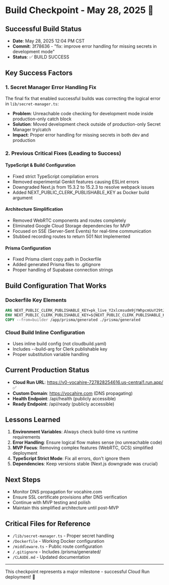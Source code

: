 # Build Checkpoint - May 28, 2025 🎉

## Successful Build Status
- **Date**: May 28, 2025 12:04 PM CST
- **Commit**: 3f78636 - "fix: improve error handling for missing secrets in development mode"
- **Status**: ✅ BUILD SUCCESS

## Key Success Factors

### 1. Secret Manager Error Handling Fix
The final fix that enabled successful builds was correcting the logical error in `lib/secret-manager.ts`:
- **Problem**: Unreachable code checking for development mode inside production-only catch block
- **Solution**: Moved development check outside of production-only Secret Manager try/catch
- **Impact**: Proper error handling for missing secrets in both dev and production

### 2. Previous Critical Fixes (Leading to Success)

#### TypeScript & Build Configuration
- Fixed strict TypeScript compilation errors
- Removed experimental Genkit features causing ESLint errors
- Downgraded Next.js from 15.3.2 to 15.2.3 to resolve webpack issues
- Added NEXT_PUBLIC_CLERK_PUBLISHABLE_KEY as Docker build argument

#### Architecture Simplification
- Removed WebRTC components and routes completely
- Eliminated Google Cloud Storage dependencies for MVP
- Focused on SSE (Server-Sent Events) for real-time communication
- Stubbed recording routes to return 501 Not Implemented

#### Prisma Configuration
- Fixed Prisma client copy path in Dockerfile
- Added generated Prisma files to .gitignore
- Proper handling of Supabase connection strings

## Build Configuration That Works

### Dockerfile Key Elements
```dockerfile
ARG NEXT_PUBLIC_CLERK_PUBLISHABLE_KEY=pk_live_Y2xlcmsudm9jYWhpcmUuY29tJA
ENV NEXT_PUBLIC_CLERK_PUBLISHABLE_KEY=${NEXT_PUBLIC_CLERK_PUBLISHABLE_KEY}
COPY --from=builder /app/prisma/generated ./prisma/generated
```

### Cloud Build Inline Configuration
- Uses inline build config (not cloudbuild.yaml)
- Includes --build-arg for Clerk publishable key
- Proper substitution variable handling

## Current Production Status
- **Cloud Run URL**: https://v0-vocahire-727828254616.us-central1.run.app/ ✅
- **Custom Domain**: https://vocahire.com (DNS propagating)
- **Health Endpoint**: /api/health (publicly accessible)
- **Ready Endpoint**: /api/ready (publicly accessible)

## Lessons Learned

1. **Environment Variables**: Always check build-time vs runtime requirements
2. **Error Handling**: Ensure logical flow makes sense (no unreachable code)
3. **MVP Focus**: Removing complex features (WebRTC, GCS) simplified deployment
4. **TypeScript Strict Mode**: Fix all errors, don't ignore them
5. **Dependencies**: Keep versions stable (Next.js downgrade was crucial)

## Next Steps
- Monitor DNS propagation for vocahire.com
- Ensure SSL certificate provisions after DNS verification
- Continue with MVP testing and polish
- Maintain this simplified architecture until post-MVP

## Critical Files for Reference
- `/lib/secret-manager.ts` - Proper secret handling
- `/Dockerfile` - Working Docker configuration
- `/middleware.ts` - Public route configuration
- `/.gitignore` - Includes /prisma/generated/
- `/CLAUDE.md` - Updated documentation

---
This checkpoint represents a major milestone - successful Cloud Run deployment! 🚀